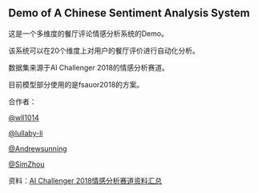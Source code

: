 ## Demo of A Chinese Sentiment Analysis System 

这是一个多维度的餐厅评论情感分析系统的Demo。

该系统可以在20个维度上对用户的餐厅评价进行自动化分析。

数据集来源于AI Challenger 2018的情感分析赛道。

目前模型部分使用的是fsauor2018的方案。



合作者：

[@wll1014](https://github.com/wll1014)

[@lullaby-li](https://github.com/lullaby-li)

[@Andrewsunning](https://github.com/Andrewsunning)

[@SimZhou](https://github.com/SimZhou)



资料：[AI Challenger 2018情感分析赛道资料汇总](https://blog.csdn.net/lrt366/article/details/89244735)

